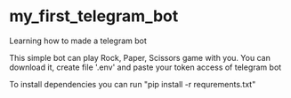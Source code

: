 # my_first_telegram_bot
Learning how to made a telegram bot

This simple bot can play Rock, Paper, Scissors game with you.
You can download it, create file '.env' and paste your token access of telegram bot

To install dependencies you can run "pip install -r requrements.txt"
